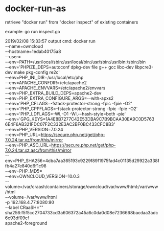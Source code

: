 # docker-run-as
retrieve "docker run" from "docker inspect" of existing containers

example:
go run inspect.go

2019/02/08 15:33:57 output cmd:
 docker run \
	--name=owncloud \
	--hostname=1edab40175a8 \
	--user= \
	--env=PATH=/usr/local/sbin:/usr/local/bin:/usr/sbin:/usr/bin:/sbin:/bin \
	--env='PHPIZE_DEPS=autoconf 		dpkg-dev 		file 		g++ 	gcc 		libc-dev 		libpcre3-dev 		make 		pkg-config 	re2c' \
	--env=PHP_INI_DIR=/usr/local/etc/php \
	--env=APACHE_CONFDIR=/etc/apache2 \
	--env=APACHE_ENVVARS=/etc/apache2/envvars \
	--env=PHP_EXTRA_BUILD_DEPS=apache2-dev \
	--env=PHP_EXTRA_CONFIGURE_ARGS=--with-apxs2 \
	--env='PHP_CFLAGS=-fstack-protector-strong -fpic -fpie -O2' \
	--env='PHP_CPPFLAGS=-fstack-protector-strong -fpic -fpie -O2' \
	--env='PHP_LDFLAGS=-Wl,-O1 -Wl,--hash-style=both -pie' \
	--env='GPG_KEYS=1A4E8B7277C42E53DBA9C7B9BCAA30EA9C0D5763 6E4F6AB321FDC07F2C332E3AC2BF0BC433CFC8B3' \
	--env=PHP_VERSION=7.0.24 \
	--env=PHP_URL=https://secure.php.net/get/php-7.0.24.tar.xz/from/this/mirror \
	--env=PHP_ASC_URL=https://secure.php.net/get/php-7.0.24.tar.xz.asc/from/this/mirror \
	--env=PHP_SHA256=4dba7aa365193c9229f89f1975fad4c01135d29922a338ffb4a27e840d6f1c98 \
	--env=PHP_MD5= \
	--env=OWNCLOUD_VERSION=10.0.3 \
	--volume=/var/craash/containers/storage/owncloud/var/www/html:/var/www/html \
	--volume=/var/www/html \
	-p 192.168.4.77:8080:80 \
	--label CRaaSH="" \
	sha256:f5f5cc2704733cd3a606372a45a6c0da0d08e7236668bacdaa3adc6c93df09cf \
	apache2-foreground
